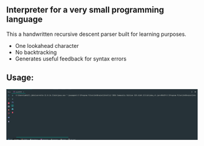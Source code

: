 ## Interpreter for a very small programming language

This a handwritten recursive descent parser built for learning purposes. 
* One lookahead character 
* No backtracking
* Generates useful feedback for syntax errors

## Usage:

![gif of interacting with the interpreter](usage_example.gif)
